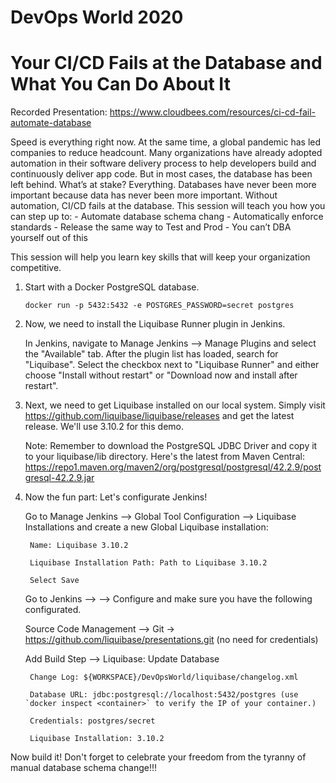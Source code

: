 # DevOps World 2020
# Your CI/CD Fails at the Database and What You Can Do About It

Recorded Presentation: https://www.cloudbees.com/resources/ci-cd-fail-automate-database

Speed is everything right now. At the same time, a global pandemic has led companies to reduce headcount. Many organizations have already adopted automation in their software delivery process to help developers build and continuously deliver app code. But in most cases, the database has been left behind. What’s at stake? Everything. Databases have never been more important because data has never been more important. Without automation, CI/CD fails at the database. This session will teach you how you can step up to: 
	- Automate database schema chang
	- Automatically enforce standards 
	- Release the same way to Test and Prod
	- You can’t DBA yourself out of this
	
This session will help you learn key skills that will keep your organization competitive.

1. Start with a Docker PostgreSQL database. 

	`docker run -p 5432:5432 -e POSTGRES_PASSWORD=secret postgres`

2. Now, we need to install the Liquibase Runner plugin in Jenkins.

	In Jenkins, navigate to Manage Jenkins --> Manage Plugins and select the "Available" tab. After the plugin list has loaded, search for "Liquibase". Select the checkbox next to "Liquibase Runner" and either choose "Install without restart" or "Download now and install after restart". 
	
3. Next, we need to get Liquibase installed on our local system. Simply visit https://github.com/liquibase/liquibase/releases and get the latest release. We'll use 3.10.2 for this demo.

	Note: Remember to download the PostgreSQL JDBC Driver and copy it to your liquibase/lib directory. Here's the latest from Maven Central: https://repo1.maven.org/maven2/org/postgresql/postgresql/42.2.9/postgresql-42.2.9.jar
	
4. Now the fun part: Let's configurate Jenkins!

	Go to Manage Jenkins --> Global Tool Configuration --> Liquibase Installations and create a new Global Liquibase installation:
		
		Name: Liquibase 3.10.2
		
		Liquibase Installation Path: Path to Liquibase 3.10.2
		
		Select Save	
		
	Go to Jenkins --> <Your Project> --> Configure and make sure you have the following configurated.
	
	Source Code Management --> Git -> https://github.com/liquibase/presentations.git (no need for credentials)
		
	Add Build Step --> Liquibase: Update Database
		
		Change Log: ${WORKSPACE}/DevOpsWorld/liquibase/changelog.xml
		
		Database URL: jdbc:postgresql://localhost:5432/postgres (use `docker inspect <container>` to verify the IP of your container.)
		
		Credentials: postgres/secret
		
		Liquibase Installation: 3.10.2

Now build it! Don't forget to celebrate your freedom from the tyranny of manual database schema change!!!
